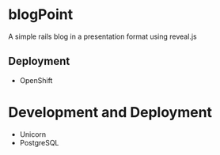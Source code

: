 # blogPoint
A simple rails blog in a presentation format using reveal.js

## Deployment
- OpenShift

# Development and Deployment
- Unicorn
- PostgreSQL